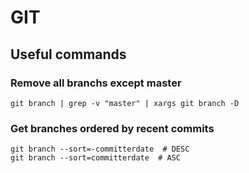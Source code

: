 # GIT

## Useful commands

### Remove all branchs except master

    git branch | grep -v "master" | xargs git branch -D

### Get branches ordered by recent commits

    git branch --sort=-committerdate  # DESC
    git branch --sort=committerdate  # ASC
